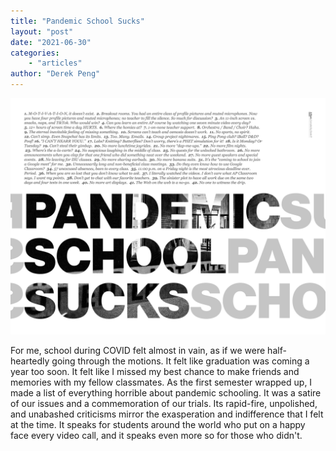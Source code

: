 ```yaml
---
title: "Pandemic School Sucks"
layout: "post"
date: "2021-06-30"
categories: 
    - "articles"
author: "Derek Peng"
---
```


![PSS](/images/pandemicschoolsucks.jpg)

For me, school during COVID felt almost in vain, as if we were half-heartedly going through the motions. It felt like graduation was coming a year too soon. It felt like I missed my best chance to make friends and memories with my fellow classmates. As the first semester wrapped up, I made a list of everything horrible about pandemic schooling. It was a satire of our issues and a commemoration of our trials. Its rapid-fire, unpolished, and unabashed criticisms mirror the exasperation and indifference that I felt at the time. It speaks for students around the world who put on a happy face every video call, and it speaks even more so for those who didn't.